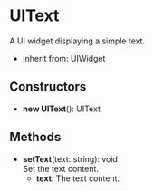 # UIText

A UI widget displaying a simple text.
- inherit from: UIWidget
## Constructors
- **new UIText**(): UIText   
## Methods
- **setText**(text: string): void   
Set the text content.
   - **text**: The text content.
